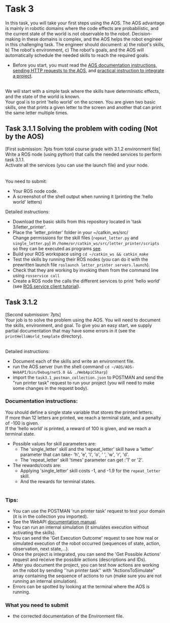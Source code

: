 # Task 3
In this task, you will take your first steps using the AOS. The AOS advantage is mainly in robotic domains where the code effects are probabilistic, and the current state of the world is not observable to the robot. Decision-making in these domains is complex, and the AOS helps the robot engineer in this challenging task. The engineer should document: a) the robot's skills, b) The robot's environment, c) The robot's goals, and the AOS will automatically schedule the needed skills to reach the required goals.

* Before you start, you must read the [AOS documentation instructions](https://github.com/orhaimwerthaim/AOS-WebAPI/blob/master/docs/version2/AOS_documentation_manual.md), [sending HTTP requests to the AOS](https://github.com/orhaimwerthaim/AOS-WebAPI/blob/master/docs/version2/sending_HTTP_requests_to_the_AOS.md), and [practical instruction to integrate a project](https://github.com/orhaimwerthaim/AOS-WebAPI/blob/master/docs/version2/practical_instruction_to_integrate_a_project.md).</br>
</br>
We will start with a simple task where the skills have deterministic effects, and the state of the world is known.</br>
Your goal is to print 'hello world' on the screen. You are given two basic skills, one that prints a given letter to the screen and another that can print the same letter multiple times.</br>

## Task 3.1.1 Solving the problem with coding (Not by the AOS)
[First submission: 7pts from total course grade with 3.1.2 environment file]</br>
Write a ROS node (using python) that calls the needed services to perform task 3.1.1.</br>
Activate all the services (you can use the launch file) and your node.</br>
</br></br>
You need to submit:
* Your ROS node code.
* A screenshot of the shell output when running it (printing the 'hello world' letters)

Detailed instructions:
* Download the basic skills from this repository located in 'task 3/letter_printer'.
* Place the 'letter_printer' folder in your ~/catkin_ws/src/ </br>
Change permissions for the skill files (`repeat_letter.py` and `single_letter.py`) in `/home/or/catkin_ws/src/letter_printer/scripts` so they can be executed as programs [see](https://askubuntu.com/questions/484718/how-to-make-a-file-executable).
* Build your ROS workspace using `cd ~/catkin_ws && catkin_make` 
* Test the skills by running their ROS nodes (you can do it with the prewritten launch file `roslaunch letter_printer servers.launch`).
* Check that they are working by invoking them from the command line using `rosservice call`
*  Create a ROS node the calls the different services to print 'hello world' (see [ROS service client tutorial](http://wiki.ros.org/ROS/Tutorials/WritingServiceClient%28python%29)). 

## Task 3.1.2
[Second submission: 7pts]</br>
Your job is to solve the problem using the AOS. You will need to document the skills, environment, and goal.
To give you an easy start, we supply partial documentation that may have some errors in it (see the `printHelloWorld_template` directory). </br></br>

Detailed instructions: 
* Document each of the skills and write an environment file.
* run the AOS server (run the shell command `cd ~/AOS/AOS-WebAPI/bin/Debug/net5.0 && ./WebApiCSharp`)
* import the `task3.1_postman_collection.json` to POSTMAN and send the "run printer task" request to run your project (you will need to make some changes in the request body).

### Documentation instructions:</br>
You should define a single state variable that stores the printed letters.</br>
If more than 12 letters are printed, we reach a terminal state, and a penalty of -100 is given.</br>
If the 'hello world' is printed, a reward of 100 is given, and we reach a terminal state.</br>
* Possible values for skill parameters are: </br>
  * The 'single_letter' skill and the 'repeat_letter' skill have a 'letter' parameter that can take- 'h', 'e', 'l', 'o', ' ', 'w', 'r', 'd'. </br>
  * The 'repeat_letter' skill 'times' parameter can get :'1' or '2'.</br>
* The rewards/costs are:</br>
  * Applying 'single_letter' skill costs -1, and -1.9 for the `repeat_letter` skill.
  * And the rewards for terminal states.
</br> </br>

### Tips:
* You can use the POSTMAN 'run printer task' request to test your domain (it is in the collection you imported).
* See the WebAPI [documentation manual](https://github.com/orhaimwerthaim/AOS-WebAPI/blob/master/docs/version2/AOS_documentation_manual.md).
* You can run an internal simulation (it simulates execution without activating the skills).
* You can send the 'Get Execution Outcome' request to see how real or simulated execution of the robot occurred (sequences of state, action, observation, next state,...). 
* Once the project is integrated, you can send the 'Get Possible Actions' request and receive the possible actions (descriptions and IDs).
* After you document the project, you can test how actions are working on the robot by sending ''run printer task'' with "ActionsToSimulate" array containing the sequence of actions to run (make sure you are not running an internal simulation). 
* Errors can be spotted by looking at the terminal where the AOS is running. </br>
  
### What you need to submit
* the corrected documentation of the Environment file.
